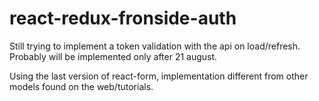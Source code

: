 # react-redux-fronside-auth

Still trying to implement a token validation  with the api on load/refresh. Probably will be implemented only after 21 august.

Using the last version of react-form, implementation different from other models found on the web/tutorials.
